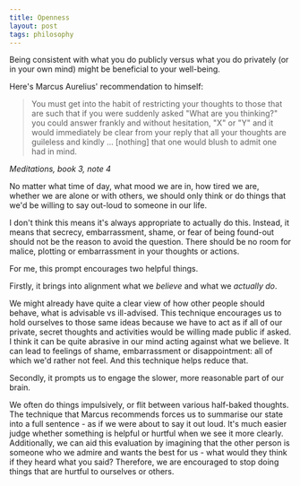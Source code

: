 ```yaml
---
title: Openness
layout: post
tags: philosophy
---
```


Being consistent with what you do publicly versus what you do privately (or in your own mind) might be beneficial to your well-being.

Here's Marcus Aurelius' recommendation to himself:

> You must get into the habit of restricting your thoughts to those that are such that if you were suddenly asked "What are you thinking?" you could answer frankly and without hesitation, "X" or 
> "Y" and it would immediately be clear from your reply that all your thoughts are guileless and kindly ... [nothing] that one would blush to admit one had in mind.

_Meditations, book 3, note 4_ 

No matter what time of day, what mood we are in, how tired we are, whether we are alone or with others, we should only think or do things that we'd be willing to say out-loud to someone in our life. 

I don't think this means it's always appropriate to actually do this. Instead, it means that secrecy, embarrassment, shame, or fear of being found-out should not be the reason to avoid the question. There should be no room for malice, plotting or embarrassment in your thoughts or actions.

For me, this prompt encourages two helpful things.

Firstly, it brings into alignment what we _believe_ and what we _actually do_. 

We might already have quite a clear view of how other people should behave, what is advisable vs ill-advised. This technique encourages us to hold ourselves to those same ideas because we have to act as if all of our private, secret thoughts and activities would be willing made public if asked. I think it can be quite abrasive in our mind acting against what we believe. It can lead to feelings of shame, embarrassment or disappointment: all of which we'd rather not feel. And this technique helps reduce that.

Secondly, it prompts us to engage the slower, more reasonable part of our brain. 

We often do things impulsively, or flit between various half-baked thoughts. The technique that Marcus recommends forces us to summarise our state into a full sentence - as if we were about to say it out loud. It's much easier judge whether something is helpful or hurtful when we see it more clearly. Additionally, we can aid this evaluation by imagining that the other person is someone who we admire and wants the best for us - what would they think if they heard what you said? Therefore, we are encouraged to stop doing things that are hurtful to ourselves or others.
